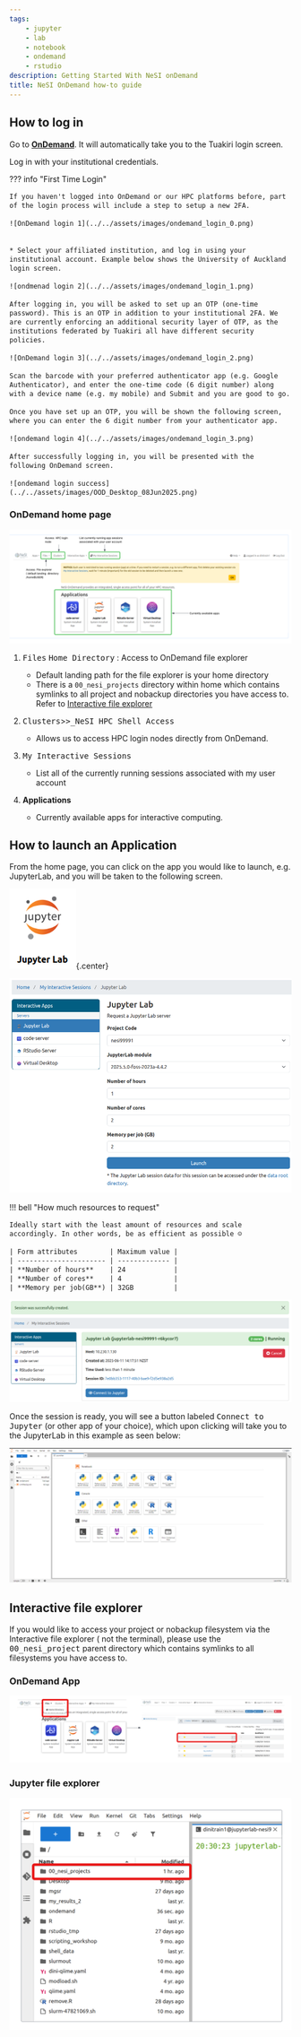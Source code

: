 ```yaml
---
tags:
    - jupyter
    - lab
    - notebook
    - ondemand
    - rstudio
description: Getting Started With NeSI onDemand
title: NeSI OnDemand how-to guide
---
```


## How to log in

Go to  [**OnDemand**](https://ondemand.nesi.org.nz/). It will automatically take you to the Tuakiri login screen.

Log in with your institutional credentials.

??? info "First Time Login"

    If you haven't logged into OnDemand or our HPC platforms before, part of the login process will include a step to setup a new 2FA.

    ![OnDemand login 1](../../assets/images/ondemand_login_0.png)


    * Select your affiliated institution, and log in using your institutional account. Example below shows the University of Auckland login screen.

    ![ondmenad login 2](../../assets/images/ondemand_login_1.png)

    After logging in, you will be asked to set up an OTP (one-time password). This is an OTP in addition to your institutional 2FA. We are currently enforcing an additional security layer of OTP, as the institutions federated by Tuakiri all have different security policies.
    
    ![OnDemand login 3](../../assets/images/ondemand_login_2.png)

    Scan the barcode with your preferred authenticator app (e.g. Google Authenticator), and enter the one-time code (6 digit number) along with a device name (e.g. my mobile) and Submit and you are good to go.

    Once you have set up an OTP, you will be shown the following screen, where you can enter the 6 digit number from your authenticator app.

    ![ondemand login 4](../../assets/images/ondemand_login_3.png)

    After successfully logging in, you will be presented with the following OnDemand screen.

    ![ondemand login success](../../assets/images/OOD_Desktop_08Jun2025.png)

### OnDemand home page

![OnDemand home](../../assets/images/OOD_desktop.png)

1. <kbd>Files</kbd> <kbd>Home Directory</kbd> : Access to OnDemand file explorer
    - Default landing path for the file explorer is your home directory
    - There is a `00_nesi_projects` directory within home which contains symlinks to all project and nobackup directories you have access to.
    Refer to [Interactive file explorer](#interactive-file-explorer)

2. <kbd>Clusters</kbd>><kbd>>_NeSI HPC Shell Access</kbd>
    - Allows us to access HPC login nodes directly from OnDemand.

3. <kbd>My Interactive Sessions</kbd>
    - List all of the currently running sessions associated with my user account

4. **Applications**
    - Currently available apps for interactive computing.

## How to launch an Application

From the home page, you can click on the app you would like to launch, e.g. JupyterLab, and you will be taken to the following screen.

![OnDemand Jupyter icon](../../assets/images/OOD_jupyterlab_icon.png){.center}

![OnDemand new form](../../assets/images/OOD_jupyter_form.png)

!!! bell "How much resources to request"

    Ideally start with the least amount of resources and scale accordingly. In other words, be as efficient as possible ☺️

    | Form attributes        | Maximum value |
    | ---------------------- | ------------- |
    | **Number of hours**    | 24            |
    | **Number of cores**    | 4             |
    | **Memory per job(GB**) | 32GB          |
    
![OnDemand new start](../../assets/images/OOD_jupyter_session_starting.png)

Once the session is ready, you will see a button labeled <kbd>Connect to Jupyter</kbd> (or other app of your choice), which upon clicking will take you to the JupyterLab in this example as seen below:

![OnDemand Apps](../../assets/images/jupyter_apps.png)

## Interactive file explorer

If you would like to access your project or nobackup filesystem via the Interactive file explorer ( not the terminal), 
please use the <kbd>00_nesi_project</kbd> parent directory which contains symlinks to all filesystems you have access to.

### OnDemand App

![Files App](../../assets/images/OOD_files_app.png)

### Jupyter file explorer

![File Explorer Jupyter](../../assets/images/OOD_jupyter_fileexplorer.png)
